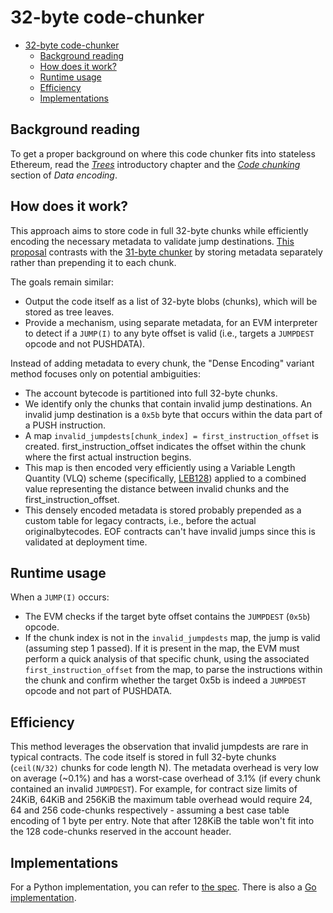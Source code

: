 # 32-byte code-chunker

- [32-byte code-chunker](#32-byte-code-chunker)
  - [Background reading](#background-reading)
  - [How does it work?](#how-does-it-work)
  - [Runtime usage](#runtime-usage)
  - [Efficiency](#efficiency)
  - [Implementations](#implementations)

## Background reading

To get a proper background on where this code chunker fits into stateless Ethereum, read the [*Trees*](intro.md) introductory chapter and the [*Code chunking*](data-encoding.md#code-chunking) section of *Data encoding*.

## How does it work?

This approach aims to store code in full 32-byte chunks while efficiently encoding the necessary metadata to validate jump destinations. [This proposal](https://github.com/ipsilon/eof/blob/eof0-dense/spec/eofv0_verkle.md#encode-only-invalid-jumpdests-dense-encoding) contrasts with the [31-byte chunker](31-byte-code-chunker.md) by storing metadata separately rather than prepending it to each chunk.

The goals remain similar:

- Output the code itself as a list of 32-byte blobs (chunks), which will be stored as tree leaves.
- Provide a mechanism, using separate metadata, for an EVM interpreter to detect if a `JUMP(I)` to any byte offset is valid (i.e., targets a `JUMPDEST` opcode and not PUSHDATA).

Instead of adding metadata to every chunk, the "Dense Encoding" variant method focuses only on potential ambiguities:

- The account bytecode is partitioned into full 32-byte chunks.
- We identify only the chunks that contain invalid jump destinations. An invalid jump destination is a `0x5b` byte that occurs within the data part of a PUSH instruction.
- A map `invalid_jumpdests[chunk_index] = first_instruction_offset` is created. first_instruction_offset indicates the offset within the chunk where the first actual instruction begins.
- This map is then encoded very efficiently using a Variable Length Quantity (VLQ) scheme (specifically, [LEB128](https://en.wikipedia.org/wiki/LEB128)) applied to a combined value representing the distance between invalid chunks and the first_instruction_offset.
- This densely encoded metadata is stored probably prepended as a custom table for legacy contracts, i.e., before the actual originalbytecodes. EOF contracts can't have invalid jumps since this is validated at deployment time.

## Runtime usage

When a `JUMP(I)` occurs:

- The EVM checks if the target byte offset contains the `JUMPDEST` (`0x5b`) opcode.
- If the chunk index is not in the `invalid_jumpdests` map, the jump is valid (assuming step 1 passed). If it is present in the map, the EVM must perform a quick analysis of that specific chunk, using the associated `first_instruction_offset` from the map, to parse the instructions within the chunk and confirm whether the target 0x5b is indeed a `JUMPDEST` opcode and not part of PUSHDATA.

## Efficiency

This method leverages the observation that invalid jumpdests are rare in typical contracts. The code itself is stored in full 32-byte chunks (`ceil(N/32)` chunks for code length N). The metadata overhead is very low on average (~0.1%) and has a worst-case overhead of 3.1% (if every chunk contained an invalid `JUMPDEST`). For example, for contract size limits of 24KiB, 64KiB and 256KiB the maximum table overhead would require 24, 64 and 256 code-chunks respectively - assuming a best case table encoding of 1 byte per entry. Note that after 128KiB the table won't fit into the 128 code-chunks reserved in the account header.

## Implementations

For a Python implementation, you can refer to [the spec](https://github.com/ipsilon/eof/blob/eof0-dense/spec/eofv0_verkle.md#reference-encoding-implementation). There is also a [Go implementation](https://github.com/jsign/chunking-analysis/blob/f819b28c7efaee1d0b630a722bbac494ddf0cd1d/analysis/z32bytechunker/z32bytechunker.go#L107-L190).
